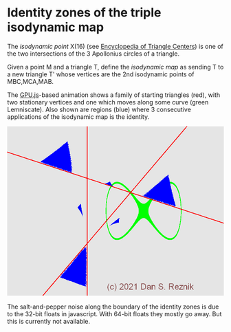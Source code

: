 # Identity zones of the triple isodynamic map

The *isodynamic point* X(16) (see [Encyclopedia of Triangle Centers](https://faculty.evansville.edu/ck6/encyclopedia/ETC.html)) is one of the two intersections of the 3 Apollonius circles of a triangle.

Given a point M and a triangle T, define the *isodynamic map* as sending T to a new triangle T' whose vertices are the 2nd isodynamic points of MBC,MCA,MAB.

The [GPU.js](gpu.rocks)-based animation shows a family of starting triangles (red), with two stationary vertices and one which moves along some curve (green Lemniscate). Also shown are regions (blue) where 3 consecutive applications of the isodynamic map is the identity.

![Triple Isodynamic Map](isodynamic.png)

The salt-and-pepper noise along the boundary of the identity zones is due to the 32-bit floats in javascript. With 64-bit floats they mostly go away. But this is currently not available.